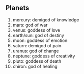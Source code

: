 ## Planets

1. mercury: demigod of knowledge
2. mars: god of war
3. venus: goddess of love
4. earth/sun: god of destiny
5. moon: goddess of emotion
6. saturn: demigod of pain
7. uranus: god of change
8. neptune: goddess of creativity
9. pluto: goddess of death
10. chiron: god of healing

